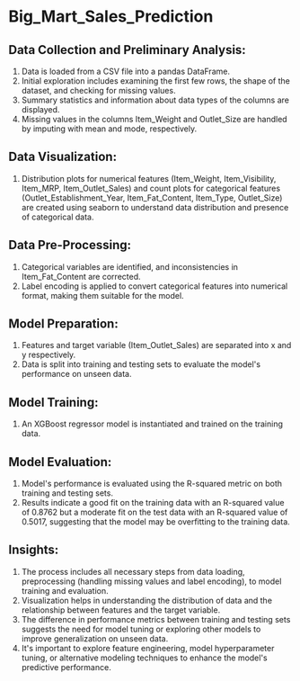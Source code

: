 # Big_Mart_Sales_Prediction

## Data Collection and Preliminary Analysis:
1. Data is loaded from a CSV file into a pandas DataFrame.
2. Initial exploration includes examining the first few rows, the shape of the dataset, and checking for missing values.
3. Summary statistics and information about data types of the columns are displayed.
4. Missing values in the columns Item_Weight and Outlet_Size are handled by imputing with mean and mode, respectively.
## Data Visualization:
1. Distribution plots for numerical features (Item_Weight, Item_Visibility, Item_MRP, Item_Outlet_Sales) and count plots for categorical features (Outlet_Establishment_Year, Item_Fat_Content, Item_Type, Outlet_Size) are created using seaborn to understand data distribution and presence of categorical data.
## Data Pre-Processing:
1. Categorical variables are identified, and inconsistencies in Item_Fat_Content are corrected.
2. Label encoding is applied to convert categorical features into numerical format, making them suitable for the model.
## Model Preparation:
1. Features and target variable (Item_Outlet_Sales) are separated into x and y respectively.
2. Data is split into training and testing sets to evaluate the model's performance on unseen data.
## Model Training:
1. An XGBoost regressor model is instantiated and trained on the training data.
## Model Evaluation:
1. Model's performance is evaluated using the R-squared metric on both training and testing sets.
2. Results indicate a good fit on the training data with an R-squared value of 0.8762 but a moderate fit on the test data with an R-squared value of 0.5017, suggesting that the model may be overfitting to the training data.
## Insights:
1. The process includes all necessary steps from data loading, preprocessing (handling missing values and label encoding), to model training and evaluation.
2. Visualization helps in understanding the distribution of data and the relationship between features and the target variable.
3. The difference in performance metrics between training and testing sets suggests the need for model tuning or exploring other models to improve generalization on unseen data.
4. It's important to explore feature engineering, model hyperparameter tuning, or alternative modeling techniques to enhance the model's predictive performance.
